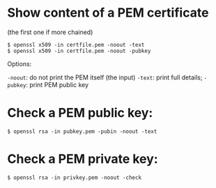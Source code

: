 Show content of a PEM certificate
====
(the first one if more chained)

    $ openssl x509 -in certfile.pem -noout -text
    $ openssl x509 -in certfile.pem -noout -pubkey

Options:

`-noout`:  do not print the PEM itself (the input)
`-text`:   print full details; `-pubkey`: print PEM public key
 
Check a PEM public key:
=====
    $ openssl rsa -in pubkey.pem -pubin -noout -text

Check a PEM private key:
=====
    $ openssl rsa -in privkey.pem -noout -check
